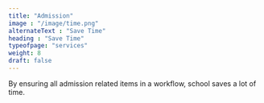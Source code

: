 ```yaml
---
title: "Admission"
image : "/image/time.png"
alternateText : "Save Time"
heading : "Save Time"
typeofpage: "services"
weight: 8
draft: false
---
```


By ensuring all admission related items in a workflow, school saves a lot of time.

